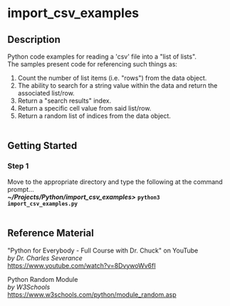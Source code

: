 # import_csv_examples

## Description
Python code examples for reading a 'csv' file into a "list of lists".<br/>
The samples present code for referencing such things as: 
1. Count the number of list items (i.e. "rows") from the data object.
2. The ability to search for a string value within the data and return the associated list/row.
3. Return a "search results" index.
4. Return a specific cell value from said list/row.
5. Return a random list of indices from the data object.
<br/><br/>

## Getting Started
### Step 1
Move to the appropriate directory and type the following at the command prompt...<br/>
_**~/Projects/Python/import_csv_examples>**_ **`python3 import_csv_examples.py`**
<br/><br/>

## Reference Material
"Python for Everybody - Full Course with Dr. Chuck" on YouTube</br>
*by Dr. Charles Severance*</br>
https://www.youtube.com/watch?v=8DvywoWv6fI

Python Random Module</br>
*by W3Schools*</br>
https://www.w3schools.com/python/module_random.asp
<br/><br/>
